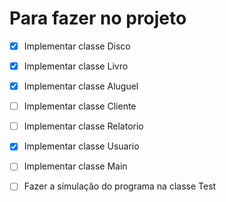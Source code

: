 # Para fazer no projeto

- [x] Implementar classe Disco
- [x] Implementar classe Livro
- [x] Implementar classe Aluguel
- [ ] Implementar classe Cliente
- [ ] Implementar classe Relatorio
- [x] Implementar classe Usuario
- [ ] Implementar classe Main

- [ ] Fazer a simulação do programa na classe Test